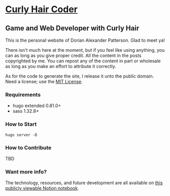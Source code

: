 # [Curly Hair Coder](https://dorianpatterson.com)

## Game and Web Developer with Curly Hair

This is the personal website of Dorian Alexander Patterson. Glad to meet ya!

There isn't much here at the moment, but if you feel like using anything, you
can as long as you give proper credit.  All the content in the posts copyrighted
by me. You can repost any of the content in part or wholesale as long as you
make an effort to attribute it correctly.

As for the code to generate the site, I release it unto the public domain. Need
a license; use the [MIT License](LICENSE).

### Requirements

- hugo extended 0.81.0+
- sass 1.32.8+

### How to Start

```shell
hugo server -D
```

### How to Contribute

TBD

### Want more info?

The technology, resources, and future development are all available on
[this publicly viewable Notion notebook](https://www.notion.so/b602dac5b5af427898680389978bbff0?v=1b028756b9b04139ae232b4f83ebb706).
